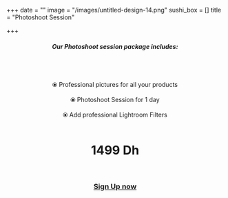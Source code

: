 +++
date = ""
image = "/images/untitled-design-14.png"
sushi_box = []
title = "Photoshoot Session"

+++
<h5 style="text-align:center;"><b>Our Photoshoot session package includes:</b></h5><br><br><p style="text-align:center;">⦿ Professional pictures for all your products<br><br>⦿ Photoshoot Session for 1 day<br><br>⦿ Add professional Lightroom Filters<br><br></p>

<h1 style="text-align:center;">1499 Dh<br><br></h1>

<h3 style="text-align:center;"><a href="https://business-booster.netlify.app/contact">Sign Up now</a></h3>